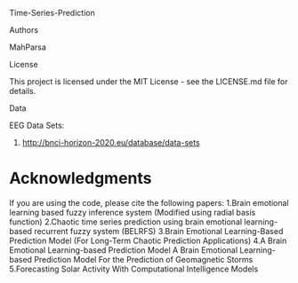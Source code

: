 


Time-Series-Prediction



Authors

MahParsa

License

This project is licensed under the MIT License - see the LICENSE.md file for details.

Data

EEG Data Sets: 

1. http://bnci-horizon-2020.eu/database/data-sets


# Acknowledgments
If you are using the code, please cite the following papers:
1.Brain emotional learning based fuzzy inference system (Modified using radial basis function)
2.Chaotic time series prediction using brain emotional learning-based recurrent fuzzy system (BELRFS) 
3.Brain Emotional Learning-Based Prediction Model (For Long-Term Chaotic Prediction Applications)
4.A Brain Emotional Learning-based Prediction Model A Brain Emotional Learning-based Prediction Model For the Prediction of Geomagnetic Storms
5.Forecasting Solar Activity With Computational Intelligence Models

